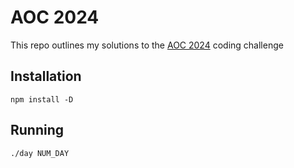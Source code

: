 # AOC 2024

This repo outlines my solutions to the [AOC 2024](https://adventofcode.com/) coding challenge

## Installation

```
npm install -D
```

## Running

```
./day NUM_DAY
```
